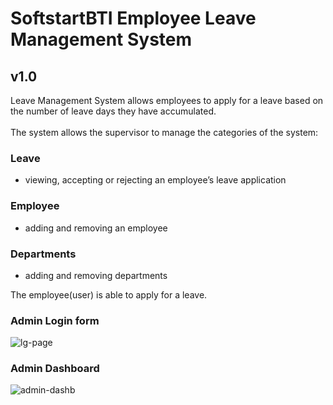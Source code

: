 # SoftstartBTI Employee Leave Management System

## v1.0
Leave Management System allows employees to apply for a leave based on the number of leave days they have accumulated. 
<br><br>The system allows the supervisor to manage the categories of the system:

### Leave
* viewing, accepting or rejecting an employee’s leave application 

### Employee
* adding and removing an employee

### Departments
* adding and removing departments

The employee(user) is able to apply for a leave. 

### Admin Login form


![lg-page](https://user-images.githubusercontent.com/48829302/170053568-d1d3e016-44c3-420d-84de-3f8febb9a242.PNG)

### Admin Dashboard


![admin-dashb](https://user-images.githubusercontent.com/48829302/170053652-7948899d-9fea-4902-8952-7f242353666c.PNG)


